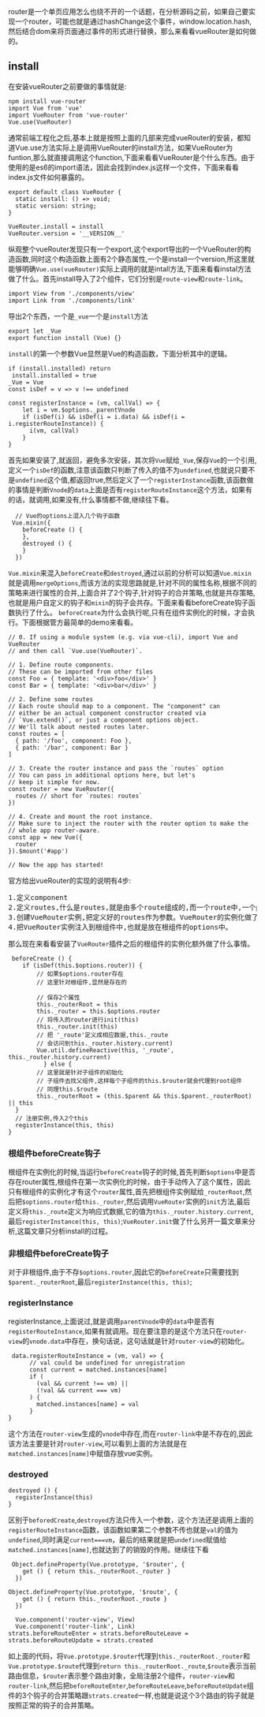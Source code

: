 router是一个单页应用怎么也绕不开的一个话题，在分析源码之前，如果自己要实现一个router，可能也就是通过hashChange这个事件，window.location.hash,然后结合dom来将页面通过事件的形式进行替换，那么来看看vueRouter是如何做的。

## install ##
在安装vueRouter之前要做的事情就是:

    npm install vue-router
    import Vue from 'vue'
    import VueRouter from 'vue-router'
    Vue.use(VueRouter)

通常前端工程化之后,基本上就是按照上面的几部来完成vueRouter的安装，都知道Vue.use方法实际上是调用VueRouter的install方法，如果VueRouter为funtion,那么就直接调用这个function,下面来看看VueRouter是个什么东西。由于使用的是es6的import语法，因此会找到index.js这样一个文件，下面来看看index.js文件如何暴露的。

    export default class VueRouter {
      static install: () => void;
      static version: string;
    }
    
    VueRouter.install = install
    VueRouter.version = '__VERSION__'

纵观整个vueRouter发现只有一个export,这个export导出的一个VueRouter的构造函数,同时这个构造函数上面有2个静态属性,一个是install一个version,所这里就能够明确`Vue.use(vueRouter)`实际上调用的就是intall方法,下面来看看instal方法做了什么。首先install导入了2个组件，它们分别是`route-view`和`route-link`。

    import View from './components/view'
    import Link from './components/link'

导出2个东西，一个是`_vue`一个是`install`方法
    
    export let _Vue
    export function install (Vue) {}

`install`的第一个参数Vue显然是Vue的构造函数，下面分析其中的逻辑。

    if (install.installed) return
     install.installed = true
    _Vue = Vue
    const isDef = v => v !== undefined
    
    const registerInstance = (vm, callVal) => {
	    let i = vm.$options._parentVnode
	    if (isDef(i) && isDef(i = i.data) && isDef(i = i.registerRouteInstance)) {
	      i(vm, callVal)
	    }
    }

首先如果安装了,就返回，避免多次安装，其次将`Vue`赋给`_Vue`,保存`Vue`的一个引用,定义一个`isDef`的函数,注意该函数只判断了传入的值不为`undefined`,也就说只要不是`undefined`这个值,都返回true,然后定义了一个`registerInstance`函数,该函数做的事情是判断`Vnode`的`data`上面是否有`registerRouteInstance`这个方法，如果有的话，就调用,如果没有,什么事情都不做,继续往下看。


      // Vue的options上混入几个钩子函数
     Vue.mixin({
	    beforeCreate () {
	    },
	    destroyed () {
    	}
      })

`Vue.mixin`来混入`beforeCreate`和`destroyed`,通过以前的分析可以知道`Vue.mixin`就是调用`mergeOptions`,而该方法的实现思路就是,针对不同的属性名称,根据不同的策略来进行属性的合并,上面合并了2个钩子,针对钩子的合并策略,也就是共存策略,也就是用户自定义的钩子和`mixin`的钩子会共存。下面来看看beforeCreate钩子函数执行了什么。
`beforeCreate`为什么会执行呢,只有在组件实例化的时候，才会执行。下面根据管方最简单的demo来看看。


    // 0. If using a module system (e.g. via vue-cli), import Vue and VueRouter
    // and then call `Vue.use(VueRouter)`.
    
    // 1. Define route components.
    // These can be imported from other files
    const Foo = { template: '<div>foo</div>' }
    const Bar = { template: '<div>bar</div>' }
    
    // 2. Define some routes
    // Each route should map to a component. The "component" can
    // either be an actual component constructor created via
    // `Vue.extend()`, or just a component options object.
    // We'll talk about nested routes later.
    const routes = [
      { path: '/foo', component: Foo },
      { path: '/bar', component: Bar }
    ]
    
    // 3. Create the router instance and pass the `routes` option
    // You can pass in additional options here, but let's
    // keep it simple for now.
    const router = new VueRouter({
      routes // short for `routes: routes`
    })
    
    // 4. Create and mount the root instance.
    // Make sure to inject the router with the router option to make the
    // whole app router-aware.
    const app = new Vue({
      router
    }).$mount('#app')
    
    // Now the app has started!

官方给出vueRouter的实现的说明有4步:
<pre>
1.定义component
2.定义routes,什么是routes,就是由多个route组成的,而一个route中,一个path对应一个component,简而言之就是一个component和path的映射表
3.创建VueRouter实例,把定义好的routes作为参数。VueRouter的实例化做了什么另开一篇md,这篇只介绍router的install的过程。
4.把VueRouter实例注入到根组件中,也就是放在根组件的options中。
</pre>

那么现在来看看安装了`VueRouter`插件之后的根组件的实例化额外做了什么事情。

     beforeCreate () {
	    if (isDef(this.$options.router)) {
		    // 如果$options.router存在
		    // 这里针对根组件,显然是存在的
		    
		    // 保存2个属性
		    this._routerRoot = this
		    this._router = this.$options.router
		    // 将传入的router进行init(this)
		    this._router.init(this)
		    // 把 '_route'定义成相应数据,this._route
		    // 会访问到this._router.history.current)
		    Vue.util.defineReactive(this, '_route', this._router.history.current)
		      } else {
		    // 这里就是针对子组件的初始化
		    // 子组件去找父组件,这样每个子组件的this.$router就会代理到root组件
		    // 同理this.$route
		    this._routerRoot = (this.$parent && this.$parent._routerRoot) || this
	  }
      // 注册实例,传入2个this
      registerInstance(this, this)
    }

### 根组件beforeCreate钩子 ###
根组件在实例化的时候,当运行`beforeCreate`钩子的时候,首先判断`$options`中是否存在router属性,根组件在第一次实例化的时候，由于手动传入了这个属性，因此只有根组件的实例化才有这个`router`属性,首先把根组件实例赋给`_routerRoot`,然后把`$options.router`给`this._router`,然后调用`VueRouter`实例的`init`方法,最后定义将`this._route`定义为响应式数据,它的值为`this._router.history.current`,最后`registerInstance(this, this)`;`VueRouter.init`做了什么另开一篇文章来分析,这篇文章只分析install的过程。
### 非根组件beforeCreate钩子 ###
对于非根组件,由于不存`$options.router`,因此它的`beforeCreate`只需要找到`$parent._routerRoot`,最后`registerInstance(this, this)`;
### registerInstance ###
registerInstance,上面说过,就是调用`parentVnode`中的`data`中是否有`registerRouteInstance`,如果有就调用。现在要注意的是这个方法只在`router-view`的`vnode.data`中存在，换句话说，这句话就是针对`router-view`的初始化。

     data.registerRouteInstance = (vm, val) => {
	      // val could be undefined for unregistration
	      const current = matched.instances[name]
	      if (
		    (val && current !== vm) ||
		    (!val && current === vm)
	      ) {
	    	matched.instances[name] = val
	      }
    }

这个方法在`router-view`生成的`vnode`中存在,而在`router-link`中是不存在的,因此该方法主要是针对`router-view`,可以看到上面的方法就是在`matched.instances[name]`中赋值存放vue实例。
### destroyed ###

    destroyed () {
      registerInstance(this)
    }
区别于`beforedCreate`,`destroyed`方法只传入一个参数，这个方法还是调用上面的`registerRouteInstance`函数，该函数如果第二个参数不传也就是`val`的值为`undefined`,同时满足`current===vm`，最后的结果就是把`undefined`赋值给`matched.instances[name]`,也就达到了的销毁的作用。继续往下看

     Object.defineProperty(Vue.prototype, '$router', {
    	get () { return this._routerRoot._router }
      })
    
    Object.defineProperty(Vue.prototype, '$route', {
    	get () { return this._routerRoot._route }
      })
    
      Vue.component('router-view', View)
      Vue.component('router-link', Link)
    strats.beforeRouteEnter = strats.beforeRouteLeave = strats.beforeRouteUpdate = strats.created

如上面的代码，将`Vue.prototype.$router`代理到`this._routerRoot._router`和`Vue.prototype.$route`代理到`return this._routerRoot._route`,`$route`表示当前路由信息，`$router`表示整个路由对象，全局注册2个组件，`router-view`和`router-link`,然后把`beforeRouteEnter`,`beforeRouteLeave`,`beforeRouteUpdate`组件的3个钩子的合并策略跟`strats.created`一样,也就是说这个3个路由的钩子就是按照正常的钩子的合并策略。
